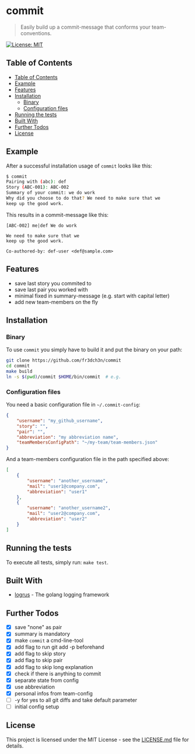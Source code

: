 # commit

> Easily build up a commit-message that conforms your team-conventions.

[![License: MIT](https://img.shields.io/badge/License-MIT-yellow.svg)](https://opensource.org/licenses/MIT)

## Table of Contents
* [Table of Contents](#table-of-contents)
* [Example](#example)
* [Features](#features)
* [Installation](#installation)
    * [Binary](#binary)
    * [Configuration files](#configuration-files)
* [Running the tests](#running-the-tests)
* [Built With](#built-with)
* [Further Todos](#further-todos)
* [License](#license)

## Example

After a successful installation usage of `commit` looks like this:
```bash
$ commit
Pairing with (abc): def
Story (ABC-001): ABC-002
Summary of your commit: we do work
Why did you choose to do that? We need to make sure that we 
keep up the good work.
```

This results in a commit-message like this: 
```
[ABC-002] me|def We do work

We need to make sure that we 
keep up the good work.

Co-authored-by: def-user <def@sample.com>
```

## Features
* save last story you commited to
* save last pair you worked with
* minimal fixed in summary-message (e.g. start with capital letter)
* add new team-members on the fly

## Installation

### Binary

To use `commit` you simply have to build it and put the binary on your path:

```bash
git clone https://github.com/fr3dch3n/commit
cd commit
make build
ln -s $(pwd)/commit $HOME/bin/commit  # e.g.
```

### Configuration files

You need a basic configuration file in `~/.commit-config`:
```json
{
    "username": "my_github_username",
    "story": "",
    "pair": "",
    "abbreviation": "my abbreviation name",
    "teamMembersConfigPath": "~/my-team/team-members.json"
}
```

And a team-members configuration file in the path specified above:
```json
[
    {
        "username": "another_username",
        "mail": "user1@company.com",
        "abbreviation": "user1"
    },
    {
        "username": "another_username2",
        "mail": "user2@company.com",
        "abbreviation": "user2"
    }
]
```

## Running the tests

To execute all tests, simply run: `make test`.

## Built With

* [logrus](github.com/sirupsen/logrus) - The golang logging framework

## Further Todos
- [x] save "none" as pair
- [x] summary is mandatory
- [x] make `commit` a cmd-line-tool
- [x] add flag to run git add -p beforehand
- [x] add flag to skip story
- [x] add flag to skip pair
- [x] add flag to skip long explanation
- [x] check if there is anything to commit
- [x] separate state from config
- [x] use abbreviation
- [x] personal infos from team-config
- [ ] -y for yes to all git diffs and take default parameter
- [ ] initial config setup

## License

This project is licensed under the MIT License - see the [LICENSE.md](LICENSE.md) file for details.
